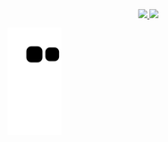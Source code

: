 <div align="center">
  <a href="https://github.com/pablocintra">
  <img height="135em" src="https://github-readme-stats.vercel.app/api?username=pablocintra&show_icons=true&theme=github_dark&include_all_commits=true&count_private=true"/>
  <img height="135em" src="https://github-readme-stats.vercel.app/api/top-langs/?username=pablocintra&layout=compact&langs_count=7&theme=github_dark"/>
</div>

![Snake animation](https://github.com/pablocintra/pablocintra/blob/output/github-contribution-grid-snake.svg)
